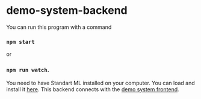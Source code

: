 # demo-system-backend

You can run this program with a command 

### `npm start`

or

### `npm run watch`.

You need to have Standart ML installed on your computer. You can load and install it [here](http://www.smlnj.org/). This backend connects with the [demo system frontend](https://github.com/valterUo/demo-system-frontend).